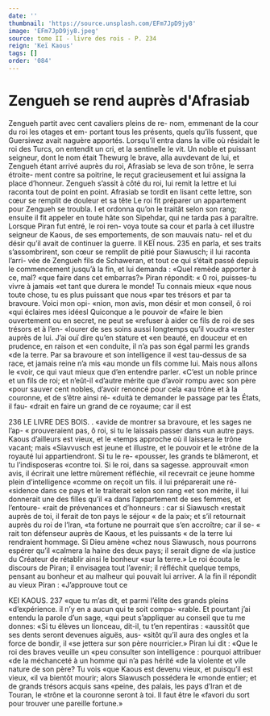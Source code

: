 ```yaml
---
date: ''
thumbnail: 'https://source.unsplash.com/EFm7JpD9jy8'
image: 'EFm7JpD9jy8.jpeg'
source: tome II - livre des rois - P. 234
reign: 'Keï Kaous'
tags: []
order: '084'
---
```


# Zengueh se rend auprès d'Afrasiab

Zengueh partit avec cent cavaliers pleins de re- nom, emmenant de la cour du roi les otages et em- portant tous les présents, quels qu’ils fussent, que Guersiwez avait naguère apportés. Lorsqu’il entra
dans la ville où résidait le roi des Turcs, on entendit
un cri, et la sentinelle le vit. Un noble et puissant seigneur, dont le nom était Thewurg le brave, alla auvdevant de lui, et Zengueh étant arrivé auprès du
roi, Afrasiab se leva de son trône, le serra étroite- ment contre sa poitrine, le reçut gracieusement et lui assigna la place d’honneur. Zengueh s’assit à
côté du roi, lui remit la lettre et lui raconta tout
de point en point. Afrasiab se tordit en lisant cette lettre, son cœur se remplit de douleur et sa tête
Le roi fit préparer un appartement pour Zengueh se troubla. I
et ordonna qu’on le traitât selon son rang; ensuite il
fit appeler en toute hâte son Sipehdar, qui ne tarda pas à paraître. Lorsque Piran fut entré, le roi ren- voya toute sa cour et parla à cet illustre seigneur de
Kaous, de ses emportements, de son mauvais natu- rel et du désir qu’il avait de continuer la guerre. Il
KEÏ nous. 235 en parla, et ses traits s’assombrirent, son cœur se
remplit de pitié pour Siawusch; il lui raconta l’arri-
vée de Zengueh fils de Schaweran, et tout ce qui s’était passé depuis le commencement jusqu’à la fin,
et lui demanda : «Quel remède apporter à ce, mal? «que faire dans cet embarras?»
Piran répondit: « 0 roi, puisses-tu vivre à jamais «et tant que durera le monde! Tu connais mieux «que nous toute chose, tu es plus puissant que nous «par tes trésors et par ta bravoure. Voici mon opi- «nion, mon avis, mon désir et mon conseil, ô roi «qui éclaires mes idéesl Quiconque a le pouvoir de «faire le bien ouvertement ou en secret, ne peut se «refuser à aider ce fils de roi de ses trésors et à l’en-
«lourer de ses soins aussi longtemps qu’il voudra «rester auprès de lui. J’ai ouï dire qu’en stature et
«en beauté, en douceur et en prudence, en raison et «en conduite, il n’a pas son égal parmi les grands
«de la terre. Par sa bravoure et son intelligence il «est tau-dessus de sa race, et jamais reine n’a mis «au monde un fils comme lui. Mais nous allons le «voir, ce qui vaut mieux que d’en entendre parler. «C’est un noble prince et un fils de roi; et n’eût-il
«d’autre mérite que d’avoir rompu avec son père
«pour sauver cent nobles, d’avoir renoncé pour cela
«au trône et à la couronne, et de s’être ainsi ré-
«duità te demander le passage par tes États, il fau- «drait en faire un grand de ce royaume; car il est

236 LE LIVRE DES BOIS. .
«avide de montrer sa bravoure, et les sages ne l’ap-
« prouveraient pas, ô roi, si tu le laissais passer dans «un autre pays. Kaous d’ailleurs est vieux, et le «temps approche où il laissera le trône vacant; mais «Siavvusch est jeune et illustre, et le pouvoir et le «trône de la royauté lui appartiendront. Si tu le re- «pousser, les grands te blâmeront, et tu l’indisposeras «contre toi. Si le roi, dans sa sagesse. approuvait «mon avis, il écrirait une lettre mûrement réfléchie,
«il recevrait ce jeune homme plein d’intelligence «comme on reçoit un fils. il lui préparerait une ré- «sidence dans ce pays et le traiterait selon son rang «et son mérite, il lui donnerait une des filles qu’il
«a dans l’appartement de ses femmes, et l’entoure- «rait de prévenances et d’honneurs : car si Siawusch «restait auprès de toi, il ferait de ton pays le séjour « de la paix; et s’il retournait auprès du roi de l’lran,
«ta fortune ne pourrait que s’en accroître; car il se-
« rait ton défenseur auprès de Kaous, et les puissants
« de la terre lui rendraient hommage. Si Dieu amène «chez nous Siawusch, nous pourrons espérer qu’il «calmera la haine des deux pays; il serait digne de «la justice du Créateur de rétablir ainsi le bonheur
«sur la terre.»
Le roi écouta le discours de Piran; il envisagea tout l’avenir; il réfléchit quelque temps, pensant au
bonheur et au malheur qui pouvait lui arriver. A la fin il répondit au vieux Piran : «J’approuve tout ce

KEI KAOUS. 237 «que tu m’as dit, et parmi l’élite des grands pleins
«d’expérience. il n’y en a aucun qui te soit compa- «rable. Et pourtant j’ai entendu la parole d’un sage, «qui peut s’appliquer au conseil que tu me donnes: «Si tu élèves un lionceau, dit-il, tu t’en repentiras : «aussitôt que ses dents seront devenues aiguës, aus- «sitôt qu’il aura des ongles et la force de bondir, il «se jettera sur son père nourricier.»
Piran lui dit : «Que le roi des braves veuille un «peu consulter son intelligence : pourquoi attribuer «de la méchanceté à un homme qui n’a pas hérité
«de la violente et vile nature de son père? Tu vois «que Kaous est devenu vieux, et puisqu’il est vieux, «il va bientôt mourir; alors Siawusch possédera le «monde entier; et de grands trésors acquis sans «peine, des palais, les pays d’Iran et de Touran, le «trône et la couronne seront à toi. Il faut être le «favori du sort pour trouver une pareille fortune.»
